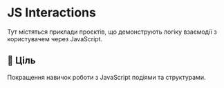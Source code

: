 # JS Interactions

Тут містяться приклади проєктів, що демонструють логіку взаємодії з користувачем через JavaScript.

## 🎯 Ціль

Покращення навичок роботи з JavaScript подіями та структурами.